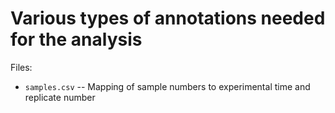 Various types of annotations needed for the analysis
====================================================

Files:

- `samples.csv` -- Mapping of sample numbers to experimental time and replicate number
